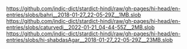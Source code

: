 https://github.com/indic-dict/stardict-hindi/raw/gh-pages/hi-head/en-entries/slobs/bahri__2018-01-27_22-05-29Z__1MB.slob  
https://github.com/indic-dict/stardict-hindi/raw/gh-pages/hi-head/en-entries/slobs/caturvedi__2022-01-21_04-44-55Z__2MB.slob  
https://github.com/indic-dict/stardict-hindi/raw/gh-pages/hi-head/en-entries/slobs/hi-shabdasAgar__2018-01-27_22-05-29Z__23MB.slob  
